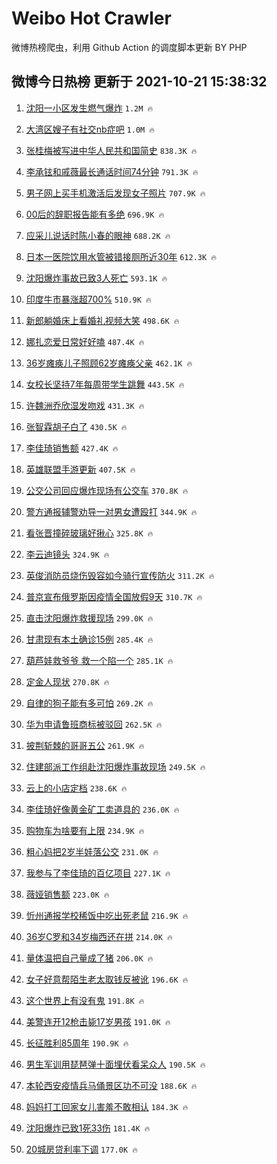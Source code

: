# Weibo Hot Crawler 



微博热榜爬虫，利用 Github Action 的调度脚本更新 BY PHP 


## 微博今日热榜 更新于 2021-10-21 15:38:32 
1. [沈阳一小区发生燃气爆炸](https://s.weibo.com/weibo?q=%23%E6%B2%88%E9%98%B3%E4%B8%80%E5%B0%8F%E5%8C%BA%E5%8F%91%E7%94%9F%E7%87%83%E6%B0%94%E7%88%86%E7%82%B8%23&Refer=top) `1.2M 🔥` 

1. [大湾区嫂子有社交nb症吧](https://s.weibo.com/weibo?q=%23%E5%A4%A7%E6%B9%BE%E5%8C%BA%E5%AB%82%E5%AD%90%E6%9C%89%E7%A4%BE%E4%BA%A4nb%E7%97%87%E5%90%A7%23&Refer=top) `1.0M 🔥` 

1. [张桂梅被写进中华人民共和国简史](https://s.weibo.com/weibo?q=%23%E5%BC%A0%E6%A1%82%E6%A2%85%E8%A2%AB%E5%86%99%E8%BF%9B%E4%B8%AD%E5%8D%8E%E4%BA%BA%E6%B0%91%E5%85%B1%E5%92%8C%E5%9B%BD%E7%AE%80%E5%8F%B2%23&Refer=top) `838.3K 🔥` 

1. [李承铉和戚薇最长通话时间74分钟](https://s.weibo.com/weibo?q=%23%E6%9D%8E%E6%89%BF%E9%93%89%E5%92%8C%E6%88%9A%E8%96%87%E6%9C%80%E9%95%BF%E9%80%9A%E8%AF%9D%E6%97%B6%E9%97%B474%E5%88%86%E9%92%9F%23&Refer=top) `791.3K 🔥` 

1. [男子网上买手机激活后发现女子照片](https://s.weibo.com/weibo?q=%23%E7%94%B7%E5%AD%90%E7%BD%91%E4%B8%8A%E4%B9%B0%E6%89%8B%E6%9C%BA%E6%BF%80%E6%B4%BB%E5%90%8E%E5%8F%91%E7%8E%B0%E5%A5%B3%E5%AD%90%E7%85%A7%E7%89%87%23&Refer=top) `707.9K 🔥` 

1. [00后的辞职报告能有多绝](https://s.weibo.com/weibo?q=%2300%E5%90%8E%E7%9A%84%E8%BE%9E%E8%81%8C%E6%8A%A5%E5%91%8A%E8%83%BD%E6%9C%89%E5%A4%9A%E7%BB%9D%23&Refer=top) `696.9K 🔥` 

1. [应采儿说话时陈小春的眼神](https://s.weibo.com/weibo?q=%23%E5%BA%94%E9%87%87%E5%84%BF%E8%AF%B4%E8%AF%9D%E6%97%B6%E9%99%88%E5%B0%8F%E6%98%A5%E7%9A%84%E7%9C%BC%E7%A5%9E%23&Refer=top) `688.2K 🔥` 

1. [日本一医院饮用水管被错接厕所近30年](https://s.weibo.com/weibo?q=%23%E6%97%A5%E6%9C%AC%E4%B8%80%E5%8C%BB%E9%99%A2%E9%A5%AE%E7%94%A8%E6%B0%B4%E7%AE%A1%E8%A2%AB%E9%94%99%E6%8E%A5%E5%8E%95%E6%89%80%E8%BF%9130%E5%B9%B4%23&Refer=top) `612.3K 🔥` 

1. [沈阳爆炸事故已致3人死亡](https://s.weibo.com/weibo?q=%23%E6%B2%88%E9%98%B3%E7%88%86%E7%82%B8%E4%BA%8B%E6%95%85%E5%B7%B2%E8%87%B43%E4%BA%BA%E6%AD%BB%E4%BA%A1%23&Refer=top) `593.1K 🔥` 

1. [印度牛市暴涨超700%](https://s.weibo.com/weibo?q=%23%E5%8D%B0%E5%BA%A6%E7%89%9B%E5%B8%82%E6%9A%B4%E6%B6%A8%E8%B6%85700%25%23&Refer=top) `510.9K 🔥` 

1. [新郎躺婚床上看婚礼视频大笑](https://s.weibo.com/weibo?q=%23%E6%96%B0%E9%83%8E%E8%BA%BA%E5%A9%9A%E5%BA%8A%E4%B8%8A%E7%9C%8B%E5%A9%9A%E7%A4%BC%E8%A7%86%E9%A2%91%E5%A4%A7%E7%AC%91%23&Refer=top) `498.6K 🔥` 

1. [娜扎恋爱日常好好嗑](https://s.weibo.com/weibo?q=%23%E5%A8%9C%E6%89%8E%E6%81%8B%E7%88%B1%E6%97%A5%E5%B8%B8%E5%A5%BD%E5%A5%BD%E5%97%91%23&Refer=top) `487.4K 🔥` 

1. [36岁瘫痪儿子照顾62岁瘫痪父亲](https://s.weibo.com/weibo?q=%2336%E5%B2%81%E7%98%AB%E7%97%AA%E5%84%BF%E5%AD%90%E7%85%A7%E9%A1%BE62%E5%B2%81%E7%98%AB%E7%97%AA%E7%88%B6%E4%BA%B2%23&Refer=top) `462.1K 🔥` 

1. [女校长坚持7年每周带学生跳舞](https://s.weibo.com/weibo?q=%23%E5%A5%B3%E6%A0%A1%E9%95%BF%E5%9D%9A%E6%8C%817%E5%B9%B4%E6%AF%8F%E5%91%A8%E5%B8%A6%E5%AD%A6%E7%94%9F%E8%B7%B3%E8%88%9E%23&Refer=top) `443.5K 🔥` 

1. [许魏洲乔欣湿发吻戏](https://s.weibo.com/weibo?q=%23%E8%AE%B8%E9%AD%8F%E6%B4%B2%E4%B9%94%E6%AC%A3%E6%B9%BF%E5%8F%91%E5%90%BB%E6%88%8F%23&Refer=top) `431.3K 🔥` 

1. [张智霖胡子白了](https://s.weibo.com/weibo?q=%23%E5%BC%A0%E6%99%BA%E9%9C%96%E8%83%A1%E5%AD%90%E7%99%BD%E4%BA%86%23&Refer=top) `430.5K 🔥` 

1. [李佳琦销售额](https://s.weibo.com/weibo?q=%23%E6%9D%8E%E4%BD%B3%E7%90%A6%E9%94%80%E5%94%AE%E9%A2%9D%23&Refer=top) `427.4K 🔥` 

1. [英雄联盟手游更新](https://s.weibo.com/weibo?q=%23%E8%8B%B1%E9%9B%84%E8%81%94%E7%9B%9F%E6%89%8B%E6%B8%B8%E6%9B%B4%E6%96%B0%23&Refer=top) `407.5K 🔥` 

1. [公交公司回应爆炸现场有公交车](https://s.weibo.com/weibo?q=%23%E5%85%AC%E4%BA%A4%E5%85%AC%E5%8F%B8%E5%9B%9E%E5%BA%94%E7%88%86%E7%82%B8%E7%8E%B0%E5%9C%BA%E6%9C%89%E5%85%AC%E4%BA%A4%E8%BD%A6%23&Refer=top) `370.8K 🔥` 

1. [警方通报辅警劝导一对男女遭殴打](https://s.weibo.com/weibo?q=%23%E8%AD%A6%E6%96%B9%E9%80%9A%E6%8A%A5%E8%BE%85%E8%AD%A6%E5%8A%9D%E5%AF%BC%E4%B8%80%E5%AF%B9%E7%94%B7%E5%A5%B3%E9%81%AD%E6%AE%B4%E6%89%93%23&Refer=top) `344.9K 🔥` 

1. [看张晋撞碎玻璃好揪心](https://s.weibo.com/weibo?q=%23%E7%9C%8B%E5%BC%A0%E6%99%8B%E6%92%9E%E7%A2%8E%E7%8E%BB%E7%92%83%E5%A5%BD%E6%8F%AA%E5%BF%83%23&Refer=top) `325.8K 🔥` 

1. [李云迪镜头](https://s.weibo.com/weibo?q=%23%E6%9D%8E%E4%BA%91%E8%BF%AA%E9%95%9C%E5%A4%B4%23&Refer=top) `324.9K 🔥` 

1. [英俊消防员烧伤毁容如今骑行宣传防火](https://s.weibo.com/weibo?q=%23%E8%8B%B1%E4%BF%8A%E6%B6%88%E9%98%B2%E5%91%98%E7%83%A7%E4%BC%A4%E6%AF%81%E5%AE%B9%E5%A6%82%E4%BB%8A%E9%AA%91%E8%A1%8C%E5%AE%A3%E4%BC%A0%E9%98%B2%E7%81%AB%23&Refer=top) `311.2K 🔥` 

1. [普京宣布俄罗斯因疫情全国放假9天](https://s.weibo.com/weibo?q=%23%E6%99%AE%E4%BA%AC%E5%AE%A3%E5%B8%83%E4%BF%84%E7%BD%97%E6%96%AF%E5%9B%A0%E7%96%AB%E6%83%85%E5%85%A8%E5%9B%BD%E6%94%BE%E5%81%879%E5%A4%A9%23&Refer=top) `310.7K 🔥` 

1. [直击沈阳爆炸救援现场](https://s.weibo.com/weibo?q=%23%E7%9B%B4%E5%87%BB%E6%B2%88%E9%98%B3%E7%88%86%E7%82%B8%E6%95%91%E6%8F%B4%E7%8E%B0%E5%9C%BA%23&Refer=top) `299.0K 🔥` 

1. [甘肃现有本土确诊15例](https://s.weibo.com/weibo?q=%23%E7%94%98%E8%82%83%E7%8E%B0%E6%9C%89%E6%9C%AC%E5%9C%9F%E7%A1%AE%E8%AF%8A15%E4%BE%8B%23&Refer=top) `285.4K 🔥` 

1. [葫芦娃救爷爷 救一个陷一个](https://s.weibo.com/weibo?q=%E8%91%AB%E8%8A%A6%E5%A8%83%E6%95%91%E7%88%B7%E7%88%B7%20%E6%95%91%E4%B8%80%E4%B8%AA%E9%99%B7%E4%B8%80%E4%B8%AA&Refer=top) `285.1K 🔥` 

1. [定金人现状](https://s.weibo.com/weibo?q=%23%E5%AE%9A%E9%87%91%E4%BA%BA%E7%8E%B0%E7%8A%B6%23&Refer=top) `270.8K 🔥` 

1. [自律的狗子能有多可怕](https://s.weibo.com/weibo?q=%23%E8%87%AA%E5%BE%8B%E7%9A%84%E7%8B%97%E5%AD%90%E8%83%BD%E6%9C%89%E5%A4%9A%E5%8F%AF%E6%80%95%23&Refer=top) `269.2K 🔥` 

1. [华为申请鲁班商标被驳回](https://s.weibo.com/weibo?q=%23%E5%8D%8E%E4%B8%BA%E7%94%B3%E8%AF%B7%E9%B2%81%E7%8F%AD%E5%95%86%E6%A0%87%E8%A2%AB%E9%A9%B3%E5%9B%9E%23&Refer=top) `262.5K 🔥` 

1. [披荆斩棘的哥哥五公](https://s.weibo.com/weibo?q=%23%E6%8A%AB%E8%8D%86%E6%96%A9%E6%A3%98%E7%9A%84%E5%93%A5%E5%93%A5%E4%BA%94%E5%85%AC%23&Refer=top) `261.9K 🔥` 

1. [住建部派工作组赴沈阳爆炸事故现场](https://s.weibo.com/weibo?q=%23%E4%BD%8F%E5%BB%BA%E9%83%A8%E6%B4%BE%E5%B7%A5%E4%BD%9C%E7%BB%84%E8%B5%B4%E6%B2%88%E9%98%B3%E7%88%86%E7%82%B8%E4%BA%8B%E6%95%85%E7%8E%B0%E5%9C%BA%23&Refer=top) `249.5K 🔥` 

1. [云上的小店定档](https://s.weibo.com/weibo?q=%23%E4%BA%91%E4%B8%8A%E7%9A%84%E5%B0%8F%E5%BA%97%E5%AE%9A%E6%A1%A3%23&Refer=top) `238.6K 🔥` 

1. [李佳琦好像黄金矿工卖道具的](https://s.weibo.com/weibo?q=%23%E6%9D%8E%E4%BD%B3%E7%90%A6%E5%A5%BD%E5%83%8F%E9%BB%84%E9%87%91%E7%9F%BF%E5%B7%A5%E5%8D%96%E9%81%93%E5%85%B7%E7%9A%84%23&Refer=top) `236.0K 🔥` 

1. [购物车为啥要有上限](https://s.weibo.com/weibo?q=%23%E8%B4%AD%E7%89%A9%E8%BD%A6%E4%B8%BA%E5%95%A5%E8%A6%81%E6%9C%89%E4%B8%8A%E9%99%90%23&Refer=top) `234.9K 🔥` 

1. [粗心妈把2岁半娃落公交](https://s.weibo.com/weibo?q=%23%E7%B2%97%E5%BF%83%E5%A6%88%E6%8A%8A2%E5%B2%81%E5%8D%8A%E5%A8%83%E8%90%BD%E5%85%AC%E4%BA%A4%23&Refer=top) `231.0K 🔥` 

1. [我参与了李佳琦的百亿项目](https://s.weibo.com/weibo?q=%23%E6%88%91%E5%8F%82%E4%B8%8E%E4%BA%86%E6%9D%8E%E4%BD%B3%E7%90%A6%E7%9A%84%E7%99%BE%E4%BA%BF%E9%A1%B9%E7%9B%AE%23&Refer=top) `227.1K 🔥` 

1. [薇娅销售额](https://s.weibo.com/weibo?q=%23%E8%96%87%E5%A8%85%E9%94%80%E5%94%AE%E9%A2%9D%23&Refer=top) `223.0K 🔥` 

1. [忻州通报学校稀饭中吃出死老鼠](https://s.weibo.com/weibo?q=%23%E5%BF%BB%E5%B7%9E%E9%80%9A%E6%8A%A5%E5%AD%A6%E6%A0%A1%E7%A8%80%E9%A5%AD%E4%B8%AD%E5%90%83%E5%87%BA%E6%AD%BB%E8%80%81%E9%BC%A0%23&Refer=top) `216.9K 🔥` 

1. [36岁C罗和34岁梅西还在拼](https://s.weibo.com/weibo?q=%2336%E5%B2%81C%E7%BD%97%E5%92%8C34%E5%B2%81%E6%A2%85%E8%A5%BF%E8%BF%98%E5%9C%A8%E6%8B%BC%23&Refer=top) `214.0K 🔥` 

1. [量体温把自己量成了猪](https://s.weibo.com/weibo?q=%23%E9%87%8F%E4%BD%93%E6%B8%A9%E6%8A%8A%E8%87%AA%E5%B7%B1%E9%87%8F%E6%88%90%E4%BA%86%E7%8C%AA%23&Refer=top) `206.0K 🔥` 

1. [女子好意帮陌生老太取钱反被讹](https://s.weibo.com/weibo?q=%23%E5%A5%B3%E5%AD%90%E5%A5%BD%E6%84%8F%E5%B8%AE%E9%99%8C%E7%94%9F%E8%80%81%E5%A4%AA%E5%8F%96%E9%92%B1%E5%8F%8D%E8%A2%AB%E8%AE%B9%23&Refer=top) `196.6K 🔥` 

1. [这个世界上有没有鬼](https://s.weibo.com/weibo?q=%E8%BF%99%E4%B8%AA%E4%B8%96%E7%95%8C%E4%B8%8A%E6%9C%89%E6%B2%A1%E6%9C%89%E9%AC%BC&Refer=top) `191.8K 🔥` 

1. [美警连开12枪击毙17岁男孩](https://s.weibo.com/weibo?q=%23%E7%BE%8E%E8%AD%A6%E8%BF%9E%E5%BC%8012%E6%9E%AA%E5%87%BB%E6%AF%9917%E5%B2%81%E7%94%B7%E5%AD%A9%23&Refer=top) `191.0K 🔥` 

1. [长征胜利85周年](https://s.weibo.com/weibo?q=%23%E9%95%BF%E5%BE%81%E8%83%9C%E5%88%A985%E5%91%A8%E5%B9%B4%23&Refer=top) `190.9K 🔥` 

1. [男生军训用琵琶弹十面埋伏看呆众人](https://s.weibo.com/weibo?q=%23%E7%94%B7%E7%94%9F%E5%86%9B%E8%AE%AD%E7%94%A8%E7%90%B5%E7%90%B6%E5%BC%B9%E5%8D%81%E9%9D%A2%E5%9F%8B%E4%BC%8F%E7%9C%8B%E5%91%86%E4%BC%97%E4%BA%BA%23&Refer=top) `190.5K 🔥` 

1. [本轮西安疫情兵马俑景区功不可没](https://s.weibo.com/weibo?q=%23%E6%9C%AC%E8%BD%AE%E8%A5%BF%E5%AE%89%E7%96%AB%E6%83%85%E5%85%B5%E9%A9%AC%E4%BF%91%E6%99%AF%E5%8C%BA%E5%8A%9F%E4%B8%8D%E5%8F%AF%E6%B2%A1%23&Refer=top) `188.6K 🔥` 

1. [妈妈打工回家女儿害羞不敢相认](https://s.weibo.com/weibo?q=%23%E5%A6%88%E5%A6%88%E6%89%93%E5%B7%A5%E5%9B%9E%E5%AE%B6%E5%A5%B3%E5%84%BF%E5%AE%B3%E7%BE%9E%E4%B8%8D%E6%95%A2%E7%9B%B8%E8%AE%A4%23&Refer=top) `184.3K 🔥` 

1. [沈阳爆炸已致1死33伤](https://s.weibo.com/weibo?q=%23%E6%B2%88%E9%98%B3%E7%88%86%E7%82%B8%E5%B7%B2%E8%87%B41%E6%AD%BB33%E4%BC%A4%23&Refer=top) `181.4K 🔥` 

1. [20城房贷利率下调](https://s.weibo.com/weibo?q=%2320%E5%9F%8E%E6%88%BF%E8%B4%B7%E5%88%A9%E7%8E%87%E4%B8%8B%E8%B0%83%23&Refer=top) `177.0K 🔥` 

